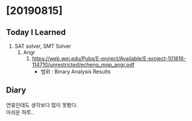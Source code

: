 # [20190815] 

## Today I Learned
1. SAT solver, SMT Solver
    1. Angr
        1. https://web.wpi.edu/Pubs/E-project/Available/E-project-101816-114710/unrestricted/echeng_mqp_angr.pdf
            - 범위 : Binary Analysis Results

## Diary
연휴인데도 생각보다 많이 못봤다. <br>
아쉬운 하루.. <br>